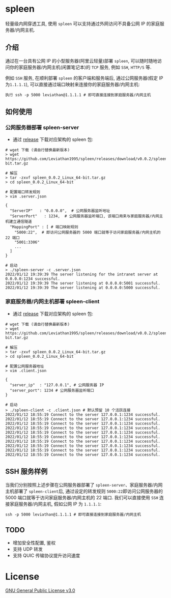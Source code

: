 # spleen

轻量级内网穿透工具, 使用 `spleen` 可以支持通过外网访问不具备公网 IP 的家庭服务器/内网主机.

## 介绍

通过在一台具有公网 IP 的小型服务器(阿里云轻量)部署 `spleen`, 可以随时随地访问你的家庭服务器/内网主机(闲置笔记本)的 `TCP` 服务, 例如 `SSH`, `HTTP/S` 等. 

例如 `SSH` 服务, 在顺利部署 `spleen` 的客户端和服务端后, 通过公网服务器(假定 IP 为`1.1.1.1`), 可以直接通过端口映射来连接你的家庭服务器/内网主机:

```shell
执行 ssh -p 5000 leviathan@1.1.1.1 # 即可直接连接到家庭服务器/内网主机
```

## 如何使用

### 公网服务器部署 spleen-server

* 通过 [release](https://github.com/Leviathan1995/spleen/releases) 下载对应架构的 spleen 包:
```shell
# wget 下载 (请自行替换最新版本)
> wget https://github.com/Leviathan1995/spleen/releases/download/v0.0.2/spleen_0.0.2_Linux_64-bit.tar.gz

# 解压
> tar -zxvf spleen_0.0.2_Linux_64-bit.tar.gz
> cd spleen_0.0.2_Linux_64-bit

# 配置端口转发规则
> vim .server.json

{
  "ServerIP"   : "0.0.0.0",  # 公网服务器监听地址
  "ServerPort"   : 1234,  # 公网服务器监听端口, 该端口用来与家庭服务器/内网主机建立通信隧道
  "MappingPort" : [ # 端口映射规则
	"5000:22",  # 即访问公网服务器的 5000 端口就等于访问家庭服务器/内网主机的 22 端口
	"5001:3306"
	...
  ]
}

# 启动
> ./spleen-server -c .server.json
2022/01/12 19:39:39 The server listening for the intranet server at 0.0.0.0:1234 successful.
2022/01/12 19:39:39 The server listening at 0.0.0.0:5001 successful.
2022/01/12 19:39:39 The server listening at 0.0.0.0:5000 successful.
```

### 家庭服务器/内网主机部署 spleen-client

* 通过 [release](https://github.com/Leviathan1995/spleen/releases) 下载对应架构的 spleen 包:
```shell
# wget 下载 (请自行替换最新版本)
> wget https://github.com/Leviathan1995/spleen/releases/download/v0.0.2/spleen_0.0.2_Linux_64-bit.tar.gz

# 解压
> tar -zxvf spleen_0.0.2_Linux_64-bit.tar.gz
> cd spleen_0.0.2_Linux_64-bit

# 配置公网服务器地址
> vim .client.json

{
  "server_ip"  : "127.0.0.1", # 公网服务器 IP
  "server_port": 1234 # 公网服务器监听端口
}

# 启动
> ./spleen-client -c .client.json # 默认预留 10 个活跃连接
2022/01/12 18:55:19 Connect to the server 127.0.0.1:1234 successful.
2022/01/12 18:55:19 Connect to the server 127.0.0.1:1234 successful.
2022/01/12 18:55:19 Connect to the server 127.0.0.1:1234 successful.
2022/01/12 18:55:19 Connect to the server 127.0.0.1:1234 successful.
2022/01/12 18:55:19 Connect to the server 127.0.0.1:1234 successful.
2022/01/12 18:55:19 Connect to the server 127.0.0.1:1234 successful.
2022/01/12 18:55:19 Connect to the server 127.0.0.1:1234 successful.
2022/01/12 18:55:19 Connect to the server 127.0.0.1:1234 successful.
2022/01/12 18:55:19 Connect to the server 127.0.0.1:1234 successful.
2022/01/12 18:55:19 Connect to the server 127.0.0.1:1234 successful.
```
## SSH 服务样例
当我们分别按照上述步骤在公网服务器部署了 `spleen-server`、家庭服务器/内网主机部署了 `spleen-client`后, 通过设定的转发规则 `5000:22`即访问公网服务器的 5000 端口就等于访问家庭服务器/内网主机的 22 端口.
我们可以直接使用 `SSH` 连接家庭服务器/内网主机, 假如公网 IP 为 `1.1.1.1`:
```shell
ssh -p 5000 leviathan@1.1.1.1 # 即可直接连接到家庭服务器/内网主机
```

## TODO

* 增加安全性配置, 鉴权
* 支持 UDP 转发
* 支持 QUIC 传输协议提升访问速度

###
# License
[GNU General Public License v3.0](https://github.com/Leviathan1995/spleen/blob/master/LICENSE)
